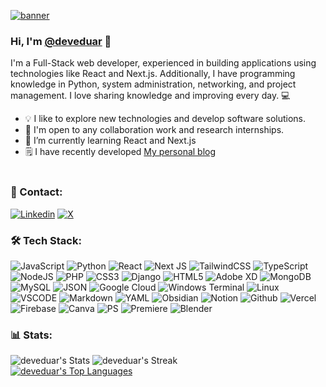 
<!--
**deveduar/deveduar** is a ✨ _special_ ✨ repository because its `README.md` (this file) appears on your GitHub profile.
Here are some ideas to get you started:
- 🔭 I’m currently working on ...
- 🌱 I’m currently learning ...
- 👯 I’m looking to collaborate on ...
- 🤔 I’m looking for help with ...
- 💬 Ask me about ...
- 📫 How to reach me: ...
- 😄 Pronouns: ...
- ⚡ Fun fact: ...

- 📫 You can contact me on [Linkedin](http://www.linkedin.com/in/deveduar) or [Twitter](https://twitter.com/deveduar)
[![Gmail](https://img.shields.io/badge/Gmail-%23483699?style=for-the-badge&logo=gmail&logoColor=white)](deveduar@gmail.com)

![deveduar's Top Languages](https://github-readme-stats.vercel.app/api/top-langs/?username=deveduar&theme=tokyonight&show_icons=true&hide_border=true&layout=compact)
<picture> <img align="right" src="https://64.media.tumblr.com/d76f758ab3f8df7a46766c24e510dd8e/1b721de211210cef-27/s1280x1920/108a51dd357fcfa39f9abb37779679140a25d532.gifv" width = 360px></picture>
-->
[![banner](https://i.ibb.co/KNhWrpN/banner-deveduar-logo.png)](https://nextjs-blog-xi-indol.vercel.app/)

### Hi, I'm [@deveduar](https://nextjs-blog-xi-indol.vercel.app/) 👋

I'm a Full-Stack web developer, experienced in building applications using technologies like React and Next.js. Additionally, I have programming knowledge in Python, system administration, networking, and project management. 
I love sharing knowledge and improving every day. 💻

- 💡 I like to explore new technologies and develop software solutions.
- 👯 I'm open to any collaboration work and research internships.
- 🌱 I’m currently learning React and Next.js
- 🗒 I have recently developed [My personal blog](https://nextjs-blog-xi-indol.vercel.app/)
<br><br>

### 💬 Contact: 
[![Linkedin](https://img.shields.io/badge/linkedin-%23483699.svg?style=for-the-badge&logo=linkedin)](http://www.linkedin.com/in/deveduar)
[![X](https://img.shields.io/badge/X-%23483699.svg?style=for-the-badge&logo=X&logoColor=white)](https://twitter.com/deveduar)



### 🛠 Tech Stack: 

![JavaScript](https://img.shields.io/badge/javascript-%23323330.svg?style=for-the-badge&logo=javascript&logoColor=%23F7DF1E)
![Python](https://img.shields.io/badge/python-%23323330?style=for-the-badge&logo=python&logoColor=ffdd54)
![React](https://img.shields.io/badge/React-%23323330?style=for-the-badge&logo=react&logoColor=61DAFB)
![Next JS](https://img.shields.io/badge/Next-%23323330?style=for-the-badge&logo=next.js&logoColor=blue)
![TailwindCSS](https://img.shields.io/badge/tailwindcss-%23323330.svg?style=for-the-badge&logo=tailwind-css&logoColor=blue)
![TypeScript](https://img.shields.io/badge/typescript-%23323330.svg?style=for-the-badge&logo=typescript&logoColor=blue)
![NodeJS](https://img.shields.io/badge/node.js-%23323330?style=for-the-badge&logo=node.js&logoColor=green)
![PHP](https://img.shields.io/badge/php-%23323330.svg?style=for-the-badge&logo=php&logoColor=white)
![CSS3](https://img.shields.io/badge/css3-%23323330.svg?style=for-the-badge&logo=css3&logoColor=blue)
![Django](https://img.shields.io/badge/django-%23323330.svg?style=for-the-badge&logo=django&logoColor=green)
![HTML5](https://img.shields.io/badge/HTML5-%23323330?style=for-the-badge&logo=html5&logoColor=yellow)
![Adobe XD](https://img.shields.io/badge/Adobe%20XD-%23323330?style=for-the-badge&logo=Adobe%20XD&logoColor=#FF61F6)
![MongoDB](https://img.shields.io/badge/MongoDB-1A2C34.svg?style=for-the-badge&logo=mongodb&logoColor=green)
![MySQL](https://img.shields.io/badge/mysql-1A2C34.svg?style=for-the-badge&logo=mysql&logoColor=white)
![JSON](https://img.shields.io/badge/json-1A2C34?style=for-the-badge&logo=json&logoColor=white)
![Google Cloud](https://img.shields.io/badge/GoogleCloud-1A2C34.svg?style=for-the-badge&logo=google-cloud&logoColor=white)
![Windows Terminal](https://img.shields.io/badge/Windows%20Terminal-%234D4D4D.svg?style=for-the-badge&logo=windows-terminal&logoColor=white)
![Linux](https://img.shields.io/badge/Linux-%234D4D4D?style=for-the-badge&logo=linux&logoColor=white)
![VSCODE](https://img.shields.io/badge/VSCode-%234D4D4D?style=for-the-badge&logo=visual%20studio%20code&logoColor=white)
![Markdown](https://img.shields.io/badge/markdown-121011.svg?style=for-the-badge&logo=markdown&logoColor=white)
![YAML](https://img.shields.io/badge/yaml-121011.svg?style=for-the-badge&logo=yaml&logoColor=white)
![Obsidian](https://img.shields.io/badge/Obsidian-121011.svg?style=for-the-badge&logo=obsidian&logoColor=white)
![Notion](https://img.shields.io/badge/Notion-121011?style=for-the-badge&logo=notion&logoColor=white)
![Github](https://img.shields.io/badge/GitHub-121011?style=for-the-badge&logo=github&logoColor=white)
![Vercel](https://img.shields.io/badge/Vercel-1A2C34.svg?style=for-the-badge&logo=vercel&logoColor=white)
![Firebase](https://img.shields.io/badge/firebase-1A2C34?style=for-the-badge&logo=firebase&logoColor=ffcd34)
![Canva](https://img.shields.io/badge/Canva-5C5543.svg?&style=for-the-badge&logo=Canva&logoColor=white)
![PS](https://img.shields.io/badge/Adobe%20Photoshop-5C5543?style=for-the-badge&logo=Adobe%20Photoshop&logoColor=ehite)
![Premiere](https://img.shields.io/badge/Adobe%20Premiere%20Pro-5C5543?style=for-the-badge&logo=Adobe%20Premiere%20Pro&logoColor=white)
![Blender](https://img.shields.io/badge/blender-5C5543.svg?style=for-the-badge&logo=blender&logoColor=white)

### 📊 Stats:
![deveduar's Stats](https://github-readme-stats.vercel.app/api?username=deveduar&theme=tokyonight&show_icons=true&hide_border=true&count_private=false)
![deveduar's Streak](https://github-readme-streak-stats.herokuapp.com/?user=deveduar&theme=tokyonight&hide_border=true)
<br>
<a href="http://www.linkedin.com/in/deveduar">
  <img align="center" src="https://github-readme-stats.vercel.app/api/top-langs/?username=deveduar&theme=tokyonight&show_icons=true&hide_border=true&layout=compact" alt="deveduar's Top Languages">
</a>
